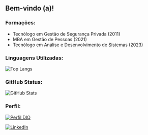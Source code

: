 ## Bem-vindo (a)!

### Formações:
- Tecnólogo em Gestão de Segurança Privada (2011)
- MBA em Gestão de Pessoas (2021)
- Tecnólogo em Análise e Desenvolvimento de Sistemas (2023)

### Linguagens Utilizadas:

![Top Langs](https://github-readme-stats-git-masterrstaa-rickstaa.vercel.app/api/top-langs/?username=tvinente&layout=compact&bg_color=013&border_color=30A3DC&title_color=E94D5F&text_color=FFF) 

### GitHub Status:

![GitHub Stats](https://github-readme-stats.vercel.app/api?username=tvinente&theme=transparent&bg_color=013&border_color=30A3DC&show_icons=true&icon_color=30A3DC&title_color=E94D5F&text_color=FFF)

### Perfil:

[![Perfil DIO](https://img.shields.io/badge/-Meu%20Perfil%20na%20DIO-30A3DC?style=for-the-badge)](https://www.dio.me/users/talyta_vinente) 

[![LinkedIn](https://img.shields.io/badge/LinkedIn-0A66C2?style=for-the-badge&logo=linkedin&logoColor=white)](https://www.linkedin.com/in/talyta-vinente/)
